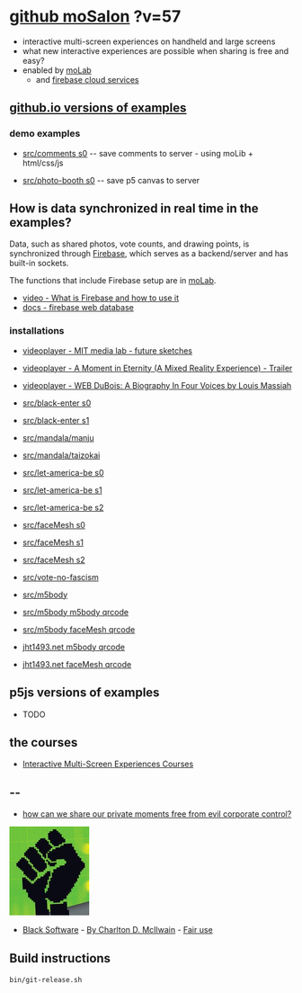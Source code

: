 # [github moSalon](https://github.com/molab-itp/moSalon) ?v=57

- interactive multi-screen experiences on handheld and large screens
- what new interactive experiences are possible when sharing is free and easy?
- enabled by [moLab](https://github.com/molab-itp/moLib)
  - and [firebase cloud services](https://firebase.google.com)

## [github.io versions of examples](https://molab-itp.github.io/moSalon?v=57)

### demo examples

- [src/comments s0](src/comments/?v=57)
  -- save comments to server - using moLib + html/css/js

- [src/photo-booth s0](src/photo-booth/?v=57)
  -- save p5 canvas to server

## How is data synchronized in real time in the examples?

Data, such as shared photos, vote counts, and drawing points, is synchronized through [Firebase](https://firebase.google.com), which serves as a backend/server and has built-in sockets.

The functions that include Firebase setup are in [moLab](https://github.com/molab-itp/moLib).

- [video - What is Firebase and how to use it](https://www.youtube.com/watch?v=p9pgI3Mg-So&list=PLl-K7zZEsYLnfwBe4WgEw9ao0J0N1LYDR&index=8)
- [docs - firebase web database](https://firebase.google.com/docs/database/web/start?hl=en&authuser=0)

### installations

- [videoplayer - MIT media lab - future sketches](src/videoplayer?playlist=xZGOQUiPuEE)
- [videoplayer - A Moment in Eternity (A Mixed Reality Experience) - Trailer](src/videoplayer?playlist=s1mo4k4bvEg)
- [videoplayer - WEB DuBois: A Biography In Four Voices by Louis Massiah](src/videoplayer?playlist=xIGJd4nP_f4)

- [src/black-enter s0](src/black-enter/?v=57&group=s0)
- [src/black-enter s1](src/black-enter/?v=57&group=s1)

- [src/mandala/manju](src/mandala/manju?v=57)
- [src/mandala/taizokai](src/mandala/taizokai?v=57)

- [src/let-america-be s0](src/let-america-be/qrcode?v=57&group=s0)
- [src/let-america-be s1](src/let-america-be/qrcode?v=57&group=s1)
- [src/let-america-be s2](src/let-america-be/qrcode?v=57&group=s2)

- [src/faceMesh s0](src/faceMesh/qrcode?v=57)
- [src/faceMesh s1](src/faceMesh/qrcode?v=57&group=s1)
- [src/faceMesh s2](src/faceMesh/qrcode?v=57&group=s2)

- [src/vote-no-fascism](src/vote-no-fascism/?v=57)

- [src/m5body](src/m5body/?v=57)
- [src/m5body m5body qrcode](src/m5body/qrcode-m5body/?v=57&app=mo-m5body&group=m5body)
- [src/m5body faceMesh qrcode](src/m5body/qrcode-facemesh/?v=57&app=mo-m5body&group=m5body)
- [jht1493.net m5body qrcode](https://jht1493.net/moSalon/demo/m5body/qrcode-m5body/?v=57&app=mo-m5body&group=m5body)
- [jht1493.net faceMesh qrcode](https://jht1493.net/moSalon/demo/m5body/qrcode-facemesh/?v=57&app=mo-m5body&group=m5body)

## p5js versions of examples

- TODO

## the courses

<!-- - [Interactive multi-screen experiences](https://github.com/p5videoKit/IM-Screens-2024-03-ima) -->

- [Interactive Multi-Screen Experiences Courses](https://github.com/orgs/p5videoKit/repositories?q=IM-Screens+sort%3Aname-asc)

## --

- [how can we share our private moments free from evil corporate control?](https://github.com/jht1493/jht-site?tab=readme-ov-file#why)

[![Black_Software](png/power-fist-142x158.png)](https://en.wikipedia.org/wiki/Black_Software)

- [Black Software](https://en.wikipedia.org/wiki/Black_Software) - [By Charlton D. McIlwain](https://global.oup.com/academic/product/black-software-9780190863845) - [Fair use](https://en.wikipedia.org/w/index.php?curid=67093597)

## Build instructions

```
bin/git-release.sh

```
